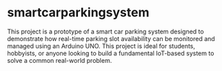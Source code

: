 # smartcarparkingsystem
This project is a prototype of a smart car parking system designed to demonstrate how real-time parking slot availability can be monitored and managed using an Arduino UNO. This project is ideal for students, hobbyists, or anyone looking to build a fundamental IoT-based system to solve a common real-world problem.
